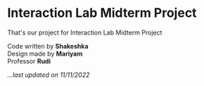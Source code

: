 # Interaction Lab Midterm Project
That's our project for Interaction Lab Midterm Project

  Code written by **Shakeshka** <br />
  Design made by **Mariyam** <br />
  Professor **Rudi**

*...last updated on 11/11/2022*

